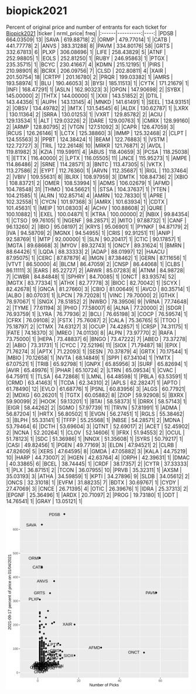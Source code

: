 # biopick2021
Percent of original price and number of entrants for each ticket for [Biopick2021](https://twitter.com/hashtag/Biopick2021)
|ticker | nrml_price| freq|
|:------|----------:|----:|
|PDSB   |  664.03509|   13|
|SAVA   |  619.88718|    2|
|ORMP   |  479.77014|    1|
|CATB   |  441.77778|    2|
|ANVS   |  383.31288|    8|
|PAVM   |  334.80176|   58|
|GRTS   |  332.67813|    6|
|PLXP   |  306.08696|    1|
|LIFE   |  258.43829|    5|
|ATNF   |  252.98805|    1|
|EOLS   |  252.81250|    1|
|RUBY   |  246.95863|    1|
|PTGX   |  235.35715|    1|
|BCYC   |  230.41667|    4|
|KDMN   |  215.12195|    1|
|PIRS   |  210.98901|    8|
|BCRX   |  206.09756|    7|
|CLSD   |  202.80811|    4|
|XAIR   |  201.50754|   18|
|CRTPF  |  201.16780|    2|
|PRQR   |  199.03382|    1|
|AMRS   |  193.58974|    1|
|BLU    |  190.46053|    3|
|BYSI   |  185.11513|    1|
|CYTK   |  171.21679|    1|
|INFI   |  168.47291|    1|
|ASLN   |  162.90323|    3|
|OPGN   |  147.90698|    2|
|SYBX   |  145.00000|    2|
|THTX   |  144.00000|    1|
|XXII   |  143.51852|    2|
|DTIL   |  143.44356|    1|
|AUPH   |  143.13145|    4|
|MNKD   |  141.61491|    1|
|SEEL   |  134.93151|    2|
|OBSV   |  134.49782|    2|
|IMTX   |  131.54545|    6|
|ALDX   |  130.62787|    1|
|LXRX   |  130.11364|    2|
|SRRA   |  130.01253|    1|
|VXRT   |  129.85782|    2|
|ACIU   |  129.13534|    1|
|ALT    |  129.03226|    2|
|DARE   |  129.00763|    1|
|CMRX   |  128.99160|    2|
|ARMP   |  128.80795|    2|
|VTGN   |  127.51092|    3|
|CAPR   |  126.47059|    3|
|RCUS   |  126.26146|    1|
|LCTX   |  125.38860|    3|
|IMMP   |  125.32468|    2|
|CLPT   |  124.55563|    3|
|PPBT   |  124.38424|    1|
|BEAM   |  122.76883|    1|
|VSTM   |  122.72727|    3|
|TRIL   |  122.26148|   10|
|MRKR   |  121.76871|    2|
|AVDL   |  119.81982|    3|
|KZIA   |  119.59911|    4|
|ABUS   |  118.40659|    3|
|PCSA   |  118.25038|    1|
|ETTX   |  116.40000|    2|
|LPTX   |  116.05505|   11|
|JNCE   |  115.95273|    1|
|AMPE   |  114.86486|    2|
|SRNE   |  114.28571|    3|
|BNTC   |  113.47305|    5|
|VKTX   |  113.27586|    2|
|EYPT   |  112.76360|    1|
|ARVN   |  112.35687|    1|
|RIGL   |  110.37464|    2|
|VBIV   |  109.55631|    8|
|BLRX   |  108.97959|    3|
|DMTK   |  108.84736|    2|
|XBIO   |  108.83721|    2|
|OMER   |  108.53994|    1|
|ADMS   |  106.02679|    1|
|AFMD   |  104.78548|   31|
|THMO   |  104.56621|    1|
|STSA   |  104.37637|    1|
|YTEN   |  104.21585|    1|
|ALRN   |  102.85714|    4|
|AMRN   |  102.78330|    1|
|APRE   |  102.32558|    1|
|CYCN   |  101.97368|    3|
|AMRX   |  101.63934|    1|
|CDTX   |  101.45631|    1|
|MEIP   |  101.08303|    4|
|ACHV   |  100.88608|    2|
|QURE   |  100.10882|    1|
|EXEL   |  100.04871|    1|
|KTRA   |  100.00000|    2|
|NBIX   |   99.84354|    1|
|CTSO   |   99.76105|    1|
|NGENF  |   98.28571|    2|
|MITO   |   97.88732|    1|
|CANF   |   96.13260|    2|
|IBIO   |   95.08197|    2|
|KRYS   |   95.06901|    1|
|PYNKF  |   94.87179|    2|
|IVA    |   94.58709|    2|
|MGNX   |   94.54955|    1|
|CRIS   |   92.91251|   11|
|ANIP   |   92.58769|    1|
|MTP    |   92.00000|    1|
|SLN    |   90.20417|    1|
|CTIC   |   90.17857|    1|
|MGTA   |   89.68668|    3|
|MYOV   |   89.32743|    1|
|ONCY   |   89.31624|    1|
|BMRN   |   88.64426|    1|
|LQDA   |   88.33333|    2|
|ADAP   |   88.01997|   12|
|HAACU  |   87.95075|    1|
|CERC   |   87.87879|    4|
|IMGN   |   87.38462|    1|
|GERN   |   87.11656|    1|
|VTVT   |   86.50000|    4|
|BLCM   |   86.47059|    2|
|CNSP   |   86.44068|    1|
|CLBS   |   86.11111|    3|
|EARS   |   85.22727|    2|
|ARWR   |   85.07283|    8|
|ATNM   |   84.98728|    7|
|CWBR   |   84.84848|    1|
|SPHRY  |   84.70085|    1|
|ONCT   |   83.93574|   52|
|MGTX   |   83.77334|    1|
|ATHX   |   82.77778|    3|
|BIOC   |   82.70042|    1|
|SCYX   |   82.42678|    1|
|GNCA   |   81.27660|    3|
|CBIO   |   81.00649|    1|
|AVCO   |   80.35714|    1|
|ALBO   |   80.07031|    1|
|LPCN   |   79.72028|    1|
|VINC   |   79.70000|    2|
|GTHX   |   78.97067|    1|
|SNGX   |   78.51852|    2|
|NWBO   |   78.39506|    9|
|VRNA   |   77.74648|    2|
|TYME   |   77.61194|    3|
|PHIO   |   77.58007|    6|
|ALNA   |   77.20000|    2|
|SDGR   |   76.93759|    1|
|LYRA   |   76.77936|    2|
|BCLI   |   76.65198|    3|
|COCP   |   76.59574|    1|
|CFRX   |   76.09108|    2|
|FSTX   |   75.76087|    2|
|CALA   |   75.36765|    5|
|TTOO   |   75.18797|    2|
|CTMX   |   74.63127|    3|
|OCUP   |   74.42857|    1|
|CRSP   |   74.31175|    1|
|FATE   |   74.16370|    3|
|MREO   |   74.01130|    8|
|ALPN   |   73.97770|    2|
|RAFA   |   73.75000|    1|
|HEPA   |   73.48837|    6|
|BNGO   |   73.47222|    7|
|ABEO   |   73.37278|    2|
|ABIO   |   73.31731|    1|
|CYCC   |   72.52196|   11|
|SIOX   |   71.79487|   18|
|EPIX   |   71.76274|    3|
|APTX   |   71.22093|    1|
|SESN   |   70.37879|    4|
|GRTX   |   70.17544|    1|
|MBIO   |   70.12658|    1|
|NVTA   |   68.14849|    1|
|SPPI   |   67.34104|    1|
|YMTX   |   67.07521|    1|
|TRIB   |   65.92798|    1|
|GNPX   |   65.85956|    3|
|SURF   |   65.82694|    1|
|AVIR   |   65.49976|    1|
|PHAR   |   65.10724|    2|
|LTRN   |   65.09534|    1|
|CVAC   |   64.75911|    1|
|TLSA   |   64.72868|    1|
|LMNL   |   64.48598|    1|
|PBLA   |   63.53591|    1|
|CRMD   |   63.41463|    1|
|TCDA   |   62.34310|    2|
|APLS   |   62.28247|    1|
|APTO   |   61.78490|   12|
|EVLO   |   61.68776|    1|
|PSNL   |   60.83956|    3|
|ALGS   |   60.77921|    2|
|MDXG   |   60.26201|    1|
|TGTX   |   60.05882|    8|
|ZIOP   |   59.92908|    5|
|BXRX   |   59.90099|    2|
|HOOK   |   59.13201|    1|
|BTAI   |   58.58373|    1|
|DRRX   |   58.57143|    1|
|EIGR   |   58.44262|    2|
|SGMO   |   57.97739|   11|
|TRVN   |   57.81991|    1|
|ADMA   |   56.87204|    1|
|HRTX   |   56.80502|    1|
|EVGN   |   56.27451|    1|
|RGLS   |   55.38462|    3|
|BLPH   |   55.33141|    1|
|TFFP   |   55.25568|    1|
|NBSE   |   54.28571|    2|
|MDNA   |   53.79464|    6|
|DCTH   |   53.69604|    3|
|QTNT   |   52.69017|    2|
|ACET   |   52.45902|    2|
|NCNA   |   52.20264|    1|
|CLOV   |   52.14606|    1|
|IFRX   |   51.94553|    2|
|OCUL   |   51.78123|    1|
|SDC    |   51.36986|    1|
|NNOX   |   51.35608|    1|
|SYRS   |   50.79217|    1|
|CASI   |   49.82456|    1|
|PGEN   |   49.77169|    3|
|ELDN   |   47.94521|    2|
|CLRB   |   47.82609|    5|
|XERS   |   47.64595|    8|
|GMDA   |   47.05882|    3|
|KALA   |   44.75219|   10|
|HARP   |   44.73007|    2|
|HGEN   |   42.63764|    4|
|ORPH   |   42.39631|    1|
|DMAC   |   40.33865|    6|
|BCEL   |   38.74445|    1|
|CRDF   |   38.17357|    2|
|CYTR   |   37.33333|    1|
|PLX    |   36.87151|    2|
|TCON   |   36.07955|   10|
|PRVB   |   35.32311|    1|
|AXSM   |   35.03193|    3|
|ATHA   |   34.59859|    1|
|KPTI   |   34.27896|    9|
|SLDB   |   34.05612|    2|
|ONCS   |   32.31018|    1|
|EVFM   |   31.88235|    7|
|BDTX   |   30.69767|    1|
|CYDY   |   27.47069|    3|
|CNCE   |   26.71395|    4|
|OTIC   |   26.39676|    1|
|IDRA   |   25.37313|    2|
|EPGNF  |   25.36496|    1|
|ARDX   |   20.71097|    2|
|PROG   |   19.73180|    1|
|ODT    |   14.76541|    1|
|GRAY   |   13.05121|    1|
![retvspicks](biopicks.png?raw=true)
